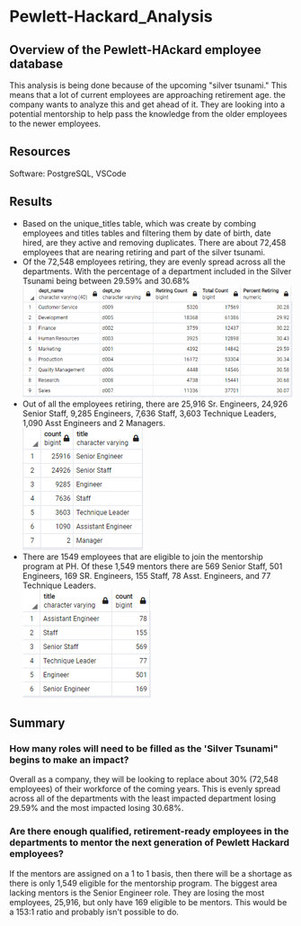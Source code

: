 # Pewlett-Hackard_Analysis
## Overview of the Pewlett-HAckard employee database
This analysis is being done because of the upcoming "silver tsunami." This means that a lot of current employees are approaching retirement age. the company wants to analyze this and get ahead of it. They are looking into a potential mentorship to help pass the knowledge from the older employees to the newer employees. 

## Resources
Software: PostgreSQL, VSCode

## Results
- Based on the unique_titles table, which was create by combing employees and titles tables and filtering them by date of birth, date hired, are they active and removing duplicates. There are about 72,458 employees that are nearing retiring and part of the silver tsunami. 
- Of the 72,548 employees retiring, they are evenly spread across all the departments. With the percentage of a department included in the Silver Tsunami being between 29.59% and 30.68%  
![Chart](/Data/retiring_percentage.png)
- Out of all the employees retiring, there are 25,916 Sr. Engineers, 24,926 Senior Staff, 9,285 Engineers, 7,636 Staff, 3,603 Technique Leaders, 1,090 Asst Engineers and 2 Managers.  
![Chart](/Data/retiring_titles.PNG)
- There are 1549 employees that are eligible to join the mentorship program at PH. Of these 1,549 mentors there are 569 Senior Staff, 501 Engineers, 169 SR. Engineers, 155 Staff, 78 Asst. Engineers, and 77 Technique Leaders.  
![Chart](/Data/mentorship_titles.PNG)

## Summary 
### How many roles will need to be filled as the 'Silver Tsunami" begins to make an impact?
Overall as a company, they will be looking to replace about 30% (72,548 employees) of their workforce of the coming years. This is evenly spread across all of the departments with the least impacted department losing 29.59% and the most impacted losing 30.68%. 

### Are there enough qualified, retirement-ready employees in the departments to mentor the next generation of Pewlett Hackard employees?
If the mentors are assigned on a 1 to 1 basis, then there will be a shortage as there is only 1,549 eligible for the mentorship program. The biggest area lacking mentors is the Senior Engineer role. They are losing the most employees, 25,916, but only have 169 eligible to be mentors. This would be a 153:1 ratio and probably isn't possible to do.  